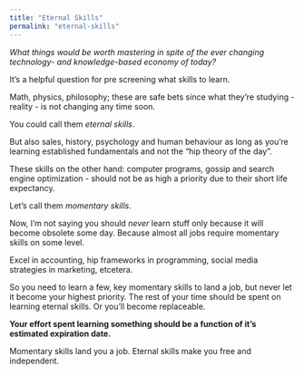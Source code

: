 ```yaml
---
title: "Eternal Skills"
permalink: "eternal-skills"
---
```


_What things would be worth mastering in spite of the ever changing technology- and knowledge-based economy of today?_

It’s a helpful question for pre screening what skills to learn.

Math, physics, philosophy; these are safe bets since what they’re studying - reality - is not changing any time soon.

You could call them _eternal skills_.

But also sales, history, psychology and human behaviour as long as you’re learning established fundamentals and not the “hip theory of the day”.

These skills on the other hand: computer programs, gossip and search engine optimization - should not be as high a priority due to their short life expectancy.

Let’s call them _momentary skills_.

Now, I’m not saying you should _never_ learn stuff only because it will become obsolete some day. Because almost all jobs require momentary skills on some level. 

Excel in accounting, hip frameworks in programming, social media strategies in marketing, etcetera.

So you need to learn a few, key momentary skills to land a job, but never let it become your highest priority. The rest of your time should be spent on learning eternal skills. Or you’ll become replaceable.

**Your effort spent learning something should be a function of it’s estimated expiration date.**

Momentary skills land you a job. Eternal skills make you free and independent.